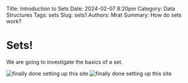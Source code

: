 Title: Introduction to Sets
Date: 2024-02-07 8:20pm
Category: Data Structures
Tags: sets
Slug: sets1
Authors: Mrat
Summary: How do sets work? 

# Sets!

We are going to investigate the basics of a set. 

![finally done *setting* up this site](set1p1.png)
![finally done *setting* up this site](set1p2.png)